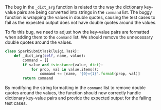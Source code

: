 The bug in the `_dict_arg` function is related to the way the dictionary key-value pairs are being converted into strings in the `command` list. The buggy function is wrapping the values in double quotes, causing the test cases to fail as the expected output does not have double quotes around the values.

To fix this bug, we need to adjust how the key-value pairs are formatted when adding them to the `command` list. We should remove the unnecessary double quotes around the values.

```python
class SparkSubmitTask(luigi.Task):
    def _dict_arg(self, name, value):
        command = []
        if value and isinstance(value, dict):
            for prop, val in value.items():
                command += [name, '{0}={1}'.format(prop, val)]
        return command
```

By modifying the string formatting in the `command` list to remove double quotes around the values, the function should now correctly handle dictionary key-value pairs and provide the expected output for the failing test cases.